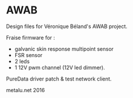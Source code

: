 # AWAB

Design files for Véronique Béland's AWAB project.

Fraise firmware for :
- galvanic skin response multipoint sensor 
- FSR sensor 
- 2 leds 
- 1 12V pwm channel (12V led dimmer).

PureData driver patch & test network client.


metalu.net 2016


